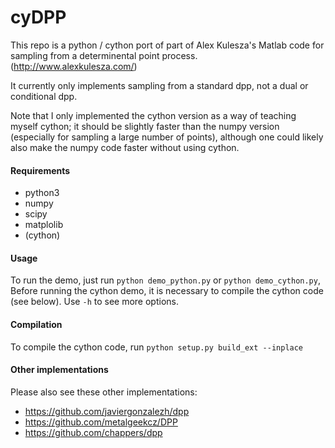 cyDPP
====

This repo is a python / cython port of part of Alex Kulesza's Matlab code for sampling from a determinental point process. (http://www.alexkulesza.com/)

It currently only implements sampling from a standard dpp, not a dual or conditional dpp.

Note that I only implemented the cython version as a way of teaching myself cython; it should be slightly faster than the numpy version (especially for sampling a large number of points), although one could likely also make the numpy code faster without using cython.

#### Requirements

- python3
- numpy
- scipy
- matplolib
- (cython)


#### Usage

To run the demo, just run `python demo_python.py` or `python demo_cython.py`, Before running the cython demo, it is necessary to compile the cython code (see below). Use `-h` to see more options.

#### Compilation

To compile the cython code, run `python setup.py build_ext --inplace`


#### Other implementations

Please also see these other implementations:

- https://github.com/javiergonzalezh/dpp
- https://github.com/metalgeekcz/DPP
- https://github.com/chappers/dpp

